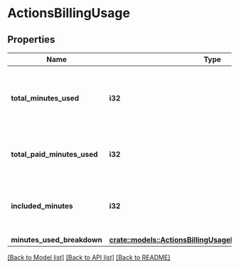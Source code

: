 # ActionsBillingUsage

## Properties

Name | Type | Description | Notes
------------ | ------------- | ------------- | -------------
**total_minutes_used** | **i32** | The sum of the free and paid GitHub Actions minutes used. | 
**total_paid_minutes_used** | **i32** | The total paid GitHub Actions minutes used. | 
**included_minutes** | **i32** | The amount of free GitHub Actions minutes available. | 
**minutes_used_breakdown** | [**crate::models::ActionsBillingUsageMinutesUsedBreakdown**](actions_billing_usage_minutes_used_breakdown.md) |  | 

[[Back to Model list]](../README.md#documentation-for-models) [[Back to API list]](../README.md#documentation-for-api-endpoints) [[Back to README]](../README.md)



